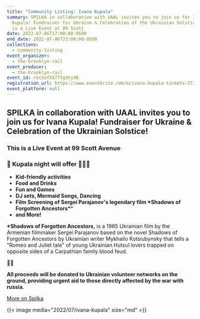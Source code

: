```yaml
---
title: "Community Listing: Ivana Kupala"
summary: SPILKA in collaboration with UAAL invites you to join us for Ivana
  Kupala! Fundraiser for Ukraine & Celebration of the Ukrainian Solstice! This
  is a Live Event at 99 Scott
date: 2022-07-06T17:00:00-0500
end_date: 2022-07-06T23:00:00-0500
collections:
  - community-listing
event_organizer:
  - the-brooklyn-rail
event_producer:
  - the-brooklyn-rail
event_id: recSofXS77Sg3nj4B
registration_url: https://www.eventbrite.com/e/ivana-kupala-tickets-377522649407
event_platform: null
---
```

## SPILKA in collaboration with UAAL invites you to join us for Ivana Kupala! Fundraiser for Ukraine & Celebration of the Ukrainian Solstice!

### This is a Live Event at 99 Scott Avenue

### 🌿 Kupala night will offer 🌿🧜‍♀️

* **Kid-friendly activities**
* **Food and Drinks**
* **Fun and Games**
* **DJ sets, Mermaid Songs, Dancing**
* **Film Screening of Sergei Parajanov's legendary film \*Shadows of Forgotten Ancestors\****
* **and More!**

**\*Shadows of Forgotten Ancestors,** is a 1965 Ukrainian film by the Armenian filmmaker Sergei Parajanov based on the novel Shadows of Forgotten Ancestors by Ukrainian writer Mykhailo Kotsiubynsky that tells a "Romeo and Juliet tale" of young Ukrainian Hutsul lovers trapped on opposite sides of a Carpathian family blood feud.

💛💙

**All proceeds will be donated to Ukrainian volunteer networks on the ground, providing urgent aid to those directly affected by the war with russia.**

[More on Spilka](https://spilka.link/contactresources)

{{< image media="2022/07/ivana-kupala" size="md" >}}